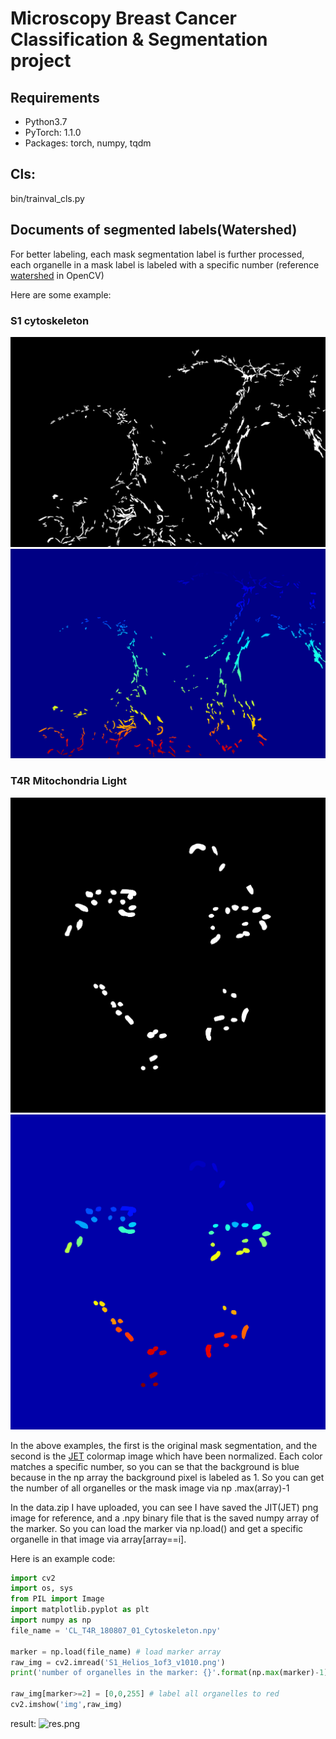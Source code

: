 # Microscopy Breast Cancer Classification & Segmentation project


## Requirements

* Python3.7
* PyTorch: 1.1.0
* Packages: torch, numpy, tqdm 

## Cls:
bin/trainval_cls.py

## Documents of segmented labels(Watershed)

For better labeling, each mask segmentation label is further processed, each organelle in a mask label is labeled
 with a specific number (reference [watershed](https://docs.opencv.org/3.3.1/d3/db4/tutorial_py_watershed.html) in
  OpenCV)
  
Here are some example:
### S1 cytoskeleton
![S1 Cytoskeleton](examples/S1_Helios_1of3_v1010_Cytoskeleton.png)
![S1 Cytoskeleton](examples/S1_Helios_1of3_v1010_Cytoskeleton_jit.png)

### T4R Mitochondria Light
![T4R](examples/CL_T4R_180824_02_MitochondriaLight.png)
![T4R](examples/CL_T4R_180824_02_MitochondriaLight_jit.png)

In the above examples, the first is the original mask segmentation, and the second is the [JET](https://docs.opencv.org/master/d3/d50/group__imgproc__colormap.html) colormap image which
 have been normalized. Each color matches a specific number, so you can se that the background is blue because in the
  np array the background pixel is labeled as 1. So you can get the number of all organelles or the mask image via np
  .max(array)-1
  
  In the data.zip I have uploaded, you can see I have saved the JIT(JET) png image for reference, and a .npy binary
   file that is the saved numpy array of the marker. So you can load the marker via np.load() and get a specific
    organelle in that image via array[array==i].
    
Here is an example code:

```python
import cv2
import os, sys
from PIL import Image
import matplotlib.pyplot as plt
import numpy as np
file_name = 'CL_T4R_180807_01_Cytoskeleton.npy'

marker = np.load(file_name) # load marker array
raw_img = cv2.imread('S1_Helios_1of3_v1010.png')
print('number of organelles in the marker: {}'.format(np.max(marker)-1))

raw_img[marker>=2] = [0,0,255] # label all organelles to red
cv2.imshow('img',raw_img)
```

result:
![res.png](examples/res.jpg)
